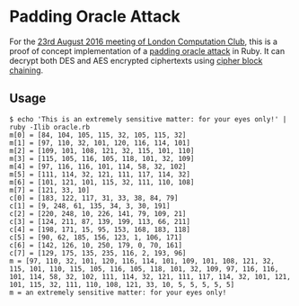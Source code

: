 # Padding Oracle Attack

For the [23rd August 2016 meeting of London Computation Club](http://lanyrd.com/2016/london-computation-club-cryptography/), this is a proof of concept implementation of a [padding oracle attack](https://en.wikipedia.org/wiki/Padding_oracle_attack) in Ruby. It can decrypt both DES and AES encrypted ciphertexts using [cipher block chaining](https://en.wikipedia.org/wiki/Block_cipher_mode_of_operation#Cipher_Block_Chaining_.28CBC.29).


## Usage

```shell
$ echo 'This is an extremely sensitive matter: for your eyes only!' | ruby -Ilib oracle.rb
m[0] = [84, 104, 105, 115, 32, 105, 115, 32]
m[1] = [97, 110, 32, 101, 120, 116, 114, 101]
m[2] = [109, 101, 108, 121, 32, 115, 101, 110]
m[3] = [115, 105, 116, 105, 118, 101, 32, 109]
m[4] = [97, 116, 116, 101, 114, 58, 32, 102]
m[5] = [111, 114, 32, 121, 111, 117, 114, 32]
m[6] = [101, 121, 101, 115, 32, 111, 110, 108]
m[7] = [121, 33, 10]
c[0] = [183, 122, 117, 31, 33, 38, 84, 79]
c[1] = [9, 248, 61, 135, 34, 3, 30, 191]
c[2] = [220, 248, 10, 226, 141, 79, 109, 21]
c[3] = [124, 211, 87, 139, 199, 113, 66, 211]
c[4] = [198, 171, 15, 95, 153, 168, 183, 118]
c[5] = [90, 62, 185, 156, 123, 1, 106, 171]
c[6] = [142, 126, 10, 250, 179, 0, 70, 161]
c[7] = [129, 175, 135, 235, 116, 2, 193, 96]
m = [97, 110, 32, 101, 120, 116, 114, 101, 109, 101, 108, 121, 32, 115, 101, 110, 115, 105, 116, 105, 118, 101, 32, 109, 97, 116, 116, 101, 114, 58, 32, 102, 111, 114, 32, 121, 111, 117, 114, 32, 101, 121, 101, 115, 32, 111, 110, 108, 121, 33, 10, 5, 5, 5, 5, 5]
m = an extremely sensitive matter: for your eyes only!
```
